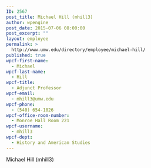 ```yaml
---
ID: 2567
post_title: Michael Hill (mhill3)
author: wpengine
post_date: 2015-07-06 08:00:00
post_excerpt: ""
layout: employee
permalink: >
  http://www.umw.edu/directory/employee/michael-hill/
published: true
wpcf-first-name:
  - Michael
wpcf-last-name:
  - Hill
wpcf-title:
  - Adjunct Professor
wpcf-email:
  - mhill3@umw.edu
wpcf-phone:
  - (540) 654-1026
wpcf-office-room-number:
  - Monroe Hall Room 221
wpcf-username:
  - mhill3
wpcf-dept:
  - History and American Studies
---
```

Michael Hill (mhill3)